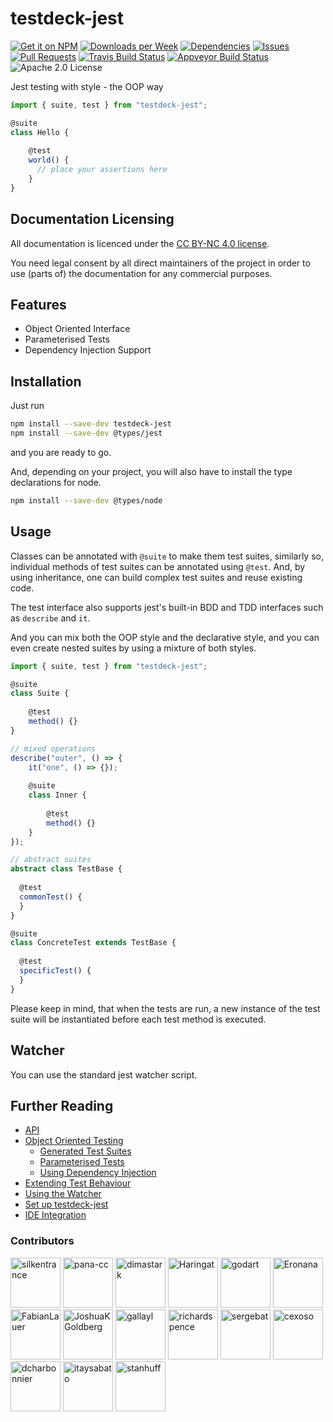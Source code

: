# testdeck-jest

[![Get it on NPM](https://img.shields.io/npm/v/testdeck-jest.svg)](https://www.npmjs.com/package/testdeck-jest)
[![Downloads per Week](https://img.shields.io/npm/dw/testdeck-jest.svg)](https://www.npmjs.com/package/testdeck-jest)
[![Dependencies](https://img.shields.io/librariesio/github/testdeck/testdeck-jest.svg)](https://libraries.io/npm/testdeck-jest)
[![Issues](https://img.shields.io/github/issues/testdeck/testdeck.svg)](https://github.com/testdeck/testdeck/issues)
[![Pull Requests](https://img.shields.io/github/issues-pr/testdeck/testdeck.svg)](https://github.com/testdeck/testdeck/pulls)
[![Travis Build Status](https://img.shields.io/travis/testdeck/testdeck/master.svg)](https://travis-ci.org/testdeck/testdeck)
[![Appveyor Build Status](https://img.shields.io/appveyor/ci/testdeck/testdeck.svg)](https://ci.appveyor.com/project/testdeck/testdeck)
![Apache 2.0 License](https://img.shields.io/npm/l/testdeck-jest.svg)

Jest testing with style - the OOP way

```typescript
import { suite, test } from "testdeck-jest";

@suite
class Hello {
  
    @test
    world() {
      // place your assertions here
    }
}
```

## Documentation Licensing

All documentation is licenced under the [CC BY-NC 4.0 license](https://creativecommons.org/licenses/by-nc/4.0/).

You need legal consent by all direct maintainers of the project in order to use (parts of) the documentation for any 
commercial purposes.

## Features

- Object Oriented Interface
- Parameterised Tests
- Dependency Injection Support

## Installation

Just run

```bash
npm install --save-dev testdeck-jest
npm install --save-dev @types/jest
```

and you are ready to go.

And, depending on your project, you will also have to install the type declarations for node.

```bash
npm install --save-dev @types/node
```

## Usage

Classes can be annotated with ``@suite`` to make them test suites, similarly so, individual methods of test suites can
be annotated using ``@test``. And, by using inheritance, one can build complex test suites and reuse existing 
code.

The test interface also supports jest's built-in BDD and TDD interfaces such as ``describe`` and ``it``. 

And you can mix both the OOP style and the declarative style, and you can even create nested suites by using a mixture
of both styles.

```typescript
import { suite, test } from "testdeck-jest";

@suite
class Suite {
  
    @test
    method() {}
}

// mixed operations
describe("outer", () => {
    it("one", () => {});
    
    @suite
    class Inner {
      
        @test
        method() {}
    }
});

// abstract suites
abstract class TestBase {
  
  @test
  commonTest() {
  }
}

@suite
class ConcreteTest extends TestBase {
  
  @test
  specificTest() {
  }
}
```

Please keep in mind, that when the tests are run, a new instance of the test suite will be instantiated before each test
method is executed.

## Watcher

You can use the standard jest watcher script.

## Further Reading

 - [API](https://github.com/testdeck/testdeck/blob/master/docs/api.md)
 - [Object Oriented Testing](https://github.com/testdeck/testdeck/blob/master/docs/oop.md)
   - [Generated Test Suites](https://github.com/testdeck/testdeck/blob/master/docs/oop_generated.md)
   - [Parameterised Tests](https://github.com/testdeck/testdeck/blob/master/docs/oop_params.md)
   - [Using Dependency Injection](https://github.com/testdeck/testdeck/blob/master/docs/di.md)
 - [Extending Test Behaviour](https://github.com/testdeck/testdeck/blob/master/docs/extendbehave.md)
 - [Using the Watcher](https://github.com/testdeck/testdeck/blob/master/docs/watcher.md)
 - [Set up testdeck-jest](https://github.com/testdeck/testdeck/blob/master/docs/setup.md)
 - [IDE Integration](https://github.com/testdeck/testdeck/blob/master/docs/ide.md)

### Contributors

[//]: contributor-faces
<a href="https://github.com/silkentrance"><img src="https://avatars3.githubusercontent.com/u/6068824?v=4" title="silkentrance" width="80" height="80"></a>
<a href="https://github.com/pana-cc"><img src="https://avatars2.githubusercontent.com/u/24751471?v=4" title="pana-cc" width="80" height="80"></a>
<a href="https://github.com/dimastark"><img src="https://avatars3.githubusercontent.com/u/11780431?v=4" title="dimastark" width="80" height="80"></a>
<a href="https://github.com/Haringat"><img src="https://avatars1.githubusercontent.com/u/3000678?v=4" title="Haringat" width="80" height="80"></a>
<a href="https://github.com/godart"><img src="https://avatars2.githubusercontent.com/u/5794761?v=4" title="godart" width="80" height="80"></a>
<a href="https://github.com/Eronana"><img src="https://avatars3.githubusercontent.com/u/9164153?v=4" title="Eronana" width="80" height="80"></a>
<a href="https://github.com/FabianLauer"><img src="https://avatars0.githubusercontent.com/u/2205595?v=4" title="FabianLauer" width="80" height="80"></a>
<a href="https://github.com/JoshuaKGoldberg"><img src="https://avatars1.githubusercontent.com/u/3335181?v=4" title="JoshuaKGoldberg" width="80" height="80"></a>
<a href="https://github.com/gallayl"><img src="https://avatars0.githubusercontent.com/u/16716099?v=4" title="gallayl" width="80" height="80"></a>
<a href="https://github.com/richardspence"><img src="https://avatars2.githubusercontent.com/u/9914123?v=4" title="richardspence" width="80" height="80"></a>
<a href="https://github.com/sergebat"><img src="https://avatars1.githubusercontent.com/u/5421460?v=4" title="sergebat" width="80" height="80"></a>
<a href="https://github.com/cexoso"><img src="https://avatars2.githubusercontent.com/u/11764107?v=4" title="cexoso" width="80" height="80"></a>
<a href="https://github.com/dcharbonnier"><img src="https://avatars3.githubusercontent.com/u/6220422?v=4" title="dcharbonnier" width="80" height="80"></a>
<a href="https://github.com/itaysabato"><img src="https://avatars0.githubusercontent.com/u/2768658?v=4" title="itaysabato" width="80" height="80"></a>
<a href="https://github.com/stanhuff"><img src="https://avatars2.githubusercontent.com/u/4603784?v=4" title="stanhuff" width="80" height="80"></a>

[//]: contributor-faces
